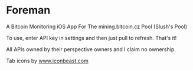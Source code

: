 Foreman
=======

A Bitcoin Monitoring iOS App For The mining.bitcoin.cz Pool (Slush's Pool)

To use, enter API key in settings and then just pull to refresh. That's it!

All APIs owned by their perspective owners and I claim no ownership.

Tab icons by www.iconbeast.com
